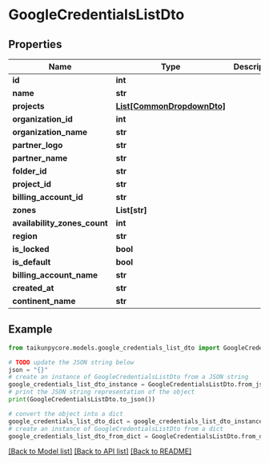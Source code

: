 # GoogleCredentialsListDto


## Properties

Name | Type | Description | Notes
------------ | ------------- | ------------- | -------------
**id** | **int** |  | 
**name** | **str** |  | 
**projects** | [**List[CommonDropdownDto]**](CommonDropdownDto.md) |  | 
**organization_id** | **int** |  | 
**organization_name** | **str** |  | 
**partner_logo** | **str** |  | 
**partner_name** | **str** |  | 
**folder_id** | **str** |  | 
**project_id** | **str** |  | 
**billing_account_id** | **str** |  | 
**zones** | **List[str]** |  | 
**availability_zones_count** | **int** |  | 
**region** | **str** |  | 
**is_locked** | **bool** |  | 
**is_default** | **bool** |  | 
**billing_account_name** | **str** |  | 
**created_at** | **str** |  | 
**continent_name** | **str** |  | 

## Example

```python
from taikunpycore.models.google_credentials_list_dto import GoogleCredentialsListDto

# TODO update the JSON string below
json = "{}"
# create an instance of GoogleCredentialsListDto from a JSON string
google_credentials_list_dto_instance = GoogleCredentialsListDto.from_json(json)
# print the JSON string representation of the object
print(GoogleCredentialsListDto.to_json())

# convert the object into a dict
google_credentials_list_dto_dict = google_credentials_list_dto_instance.to_dict()
# create an instance of GoogleCredentialsListDto from a dict
google_credentials_list_dto_from_dict = GoogleCredentialsListDto.from_dict(google_credentials_list_dto_dict)
```
[[Back to Model list]](../README.md#documentation-for-models) [[Back to API list]](../README.md#documentation-for-api-endpoints) [[Back to README]](../README.md)


